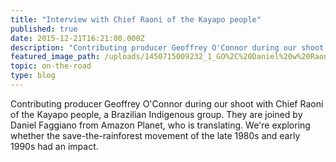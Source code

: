 ```yaml
---
title: "Interview with Chief Raoni of the Kayapo people"
published: true
date: 2015-12-21T16:21:00.000Z
description: "Contributing producer Geoffrey O'Connor during our shoot with Chief Raoni of the Kayapo people, a Brazilian Indigenous group. They are joined by Daniel Faggiano from Amazon Planet, who is translating. We're exploring whether the save-the-rainforest movement of the late 1980s and early 1990s had an impact."
featured_image_path: /uploads/1450715009232_1_GO%2C%20Daniel%20w%20Raoni.jpeg
topic: on-the-road
type: blog
---
```


Contributing producer Geoffrey O'Connor during our shoot with Chief Raoni of the Kayapo people, a Brazilian Indigenous group. They are joined by Daniel Faggiano from Amazon Planet, who is translating. We're exploring whether the save-the-rainforest movement of the late 1980s and early 1990s had an impact.

